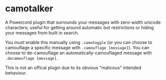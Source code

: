# camotalker
A Powercord plugin that surrounds your messages with zero-width unicode characters; useful for getting around automatic bot restrictions or hiding your messages from built in search.

You *must* enable this manually using `.camotoggle` (or you can choose to camouflage a specific message with `.camouflage [message]`). You can choose to de-camouflage an automatically-camouflaged message with `.decamouflage [message]`.

This is not an offical plugin due to its obvious "malicous" intended behaviour.
